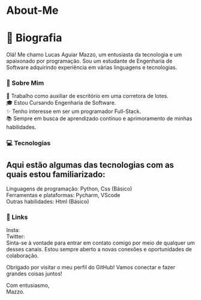 # About-Me

# 🌟 Biografia


Olá! Me chamo Lucas Aguiar Mazzo, um entusiasta da tecnologia e um apaixonado por programação. Sou um estudante de Engenharia de Software adquirindo experiência em várias linguagens e tecnologias.  

### 🚀 Sobre Mim 

💼 Trabalho como auxiliar de escritório em uma corretora de lotes. <br>
🎓 Estou Cursando Engenharia de Software. <br>
✨ Tenho interesse em ser um programador Full-Stack. <br>
📚 Sempre em busca de aprendizado contínuo e aprimoramento de minhas habilidades. <br>
### 💻 Tecnologias 
## Aqui estão algumas das tecnologias com as quais estou familiarizado: 

Linguagens de programação: Python, Css (Básico) <br>
Ferramentas e plataformas: Pycharm, VScode <br>
Outras habilidades: Html (Básico) <br>

### 🔗 Links 
Insta:  <br>
Twitter:  <br>
Sinta-se à vontade para entrar em contato comigo por meio de qualquer um desses canais. Estou sempre aberto a novas conexões e oportunidades de colaboração. <br>

Obrigado por visitar o meu perfil do GitHub! Vamos conectar e fazer grandes coisas juntos! <br>

Com entusiasmo, <br>
Mazzo.
